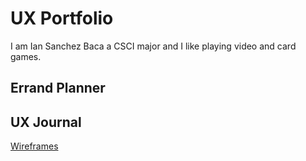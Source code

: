 # UX Portfolio

I am Ian Sanchez Baca a CSCI major and I like playing video and card games. 

## Errand Planner

## UX Journal

[Wireframes](j01/)
